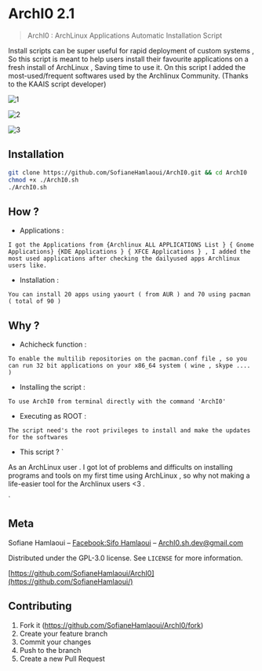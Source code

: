 # ArchI0 2.1
> ArchI0 : ArchLinux Applications Automatic Installation Script


Install scripts can be super useful for rapid deployment of custom systems , So this script is meant to help users install their favourite applications on a fresh install of ArchLinux , Saving time to use it. On this script I added the most-used/frequent softwares used by the Archlinux Community.
(Thanks to the KAAIS script developer)

![1](https://i.imgur.com/9kAqxAS.png)

![2](https://i.imgur.com/qyvkUcw.png)

![3](https://i.imgur.com/TiWowOg.png)


## Installation


```sh
git clone https://github.com/SofianeHamlaoui/ArchI0.git && cd ArchI0
chmod +x ./ArchI0.sh
./ArchI0.sh
```

## How ?
* Applications :  

`
I got the Applications from {Archlinux ALL APPLICATIONS List } { Gnome Applications} {KDE Applications } { XFCE Applications } , I added the most used applications after checking the dailyused apps Archlinux users like.
`

* Installation : 

`
You can install 20 apps using yaourt ( from AUR ) and 70 using pacman ( total of 90 )
`

## Why ?


* Achicheck function  :


`To enable the multilib repositories on the pacman.conf file , so you can run 32 bit applications on your x86_64 system ( wine , skype .... )`


* Installing the script : 


`To use ArchI0 from terminal directly with the command 'ArchI0' `

* Executing as ROOT : 

`The script need's the root privileges to install and make the updates for the softwares`


* This script ? 
`

As an ArchLinux user . I got lot of problems and difficults on installing programs and tools on my first time using ArchLinux , so why not making a life-easier tool for the Archlinux users <3 .

`

## Meta

Sofiane Hamlaoui – [Facebook:Sifo Hamlaoui](https://www.facebook.com/S1fo.Hamlaoui) – ArchI0.sh.dev@gmail.com

Distributed under the GPL-3.0 license. See ``LICENSE`` for more information.

[https://github.com/SofianeHamlaoui/ArchI0](https://github.com/SofianeHamlaoui/)

## Contributing

1. Fork it (<https://github.com/SofianeHamlaoui/ArchI0/fork>)
2. Create your feature branch
3. Commit your changes 
4. Push to the branch 
5. Create a new Pull Request

<!-- Markdown link & img dfn's -->
[npm-image]: https://img.shields.io/npm/v/datadog-metrics.svg?style=flat-square
[npm-url]: https://npmjs.org/package/datadog-metrics
[npm-downloads]: https://img.shields.io/npm/dm/datadog-metrics.svg?style=flat-square
[travis-image]: https://img.shields.io/travis/dbader/node-datadog-metrics/master.svg?style=flat-square
[travis-url]: https://travis-ci.org/dbader/node-datadog-metrics
[wiki]: https://github.com/yourname/yourproject/wiki
